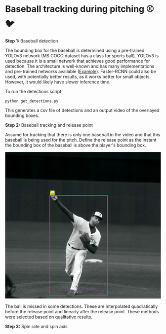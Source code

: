 # Baseball tracking during pitching ⚾️🐦

**Step 1:** Baseball detection

The bounding box for the baseball is determined using a pre-trained YOLOv3 network (MS COCO dataset has a class for sports ball).
YOLOv3 is used because it is a small network that achieves good performance for detection.
The architecture is well-known and has many implementations and pre-trained networks available ([Example](https://github.com/cfotache/pytorch_objectdetecttrack)).
Faster-RCNN could also be used, with potentially better results, as it works better for small objects.
However, it would likely have slower inference time.

To run the detections script:

```
python get_detections.py
```

This generates a csv file of detections and an output video of the overlayed bounding boxes.

**Step 2:** Baseball tracking and release point

Assume for tracking that there is only one baseball in the video and that this baseball is being used for the pitch.
Define the release point as the instant the bounding box of the baseball is above the player's bounding box.

![release point](img/release_point.png)

The ball is missed in some detections. These are interpolated quadratically before the release point and linearly after the release point. These methods were selected based on qualitative results.

**Step 3:** Spin rate and spin axis

